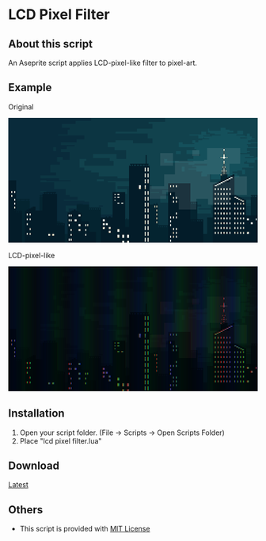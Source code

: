 # LCD Pixel Filter

## About this script

An Aseprite script applies LCD-pixel-like filter to pixel-art.

## Example

Original

![sample-orignal](sample-orignal.png)

LCD-pixel-like

![sample](sample.png)

## Installation

1. Open your script folder. (File -> Scripts -> Open Scripts Folder)
2. Place "lcd pixel filter.lua"

## Download

[Latest](https://raw.githubusercontent.com/Tsukina-7mochi/aseprite-scripts/4a67719bfb180b391fb0144c54fa90b5de21c6ee/lcd-pixel-filter/lcd%20pixel%20filter.lua)

## Others

- This script is provided with [MIT License](https://github.com/Tsukina-7mochi/aseprite-scripts/blob/master/LICENSE)
